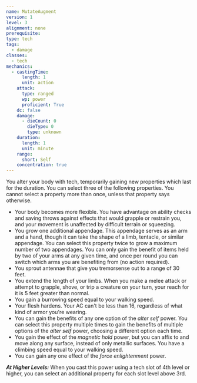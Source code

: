 ```yaml
---
name: MutateAugment
version: 1
level: 3
alignment: none
prerequisite: 
type: tech
tags:
  - damage
classes:
  - tech
mechanics:
  - castingTime:
      length: 1
      unit: action
    attack:
      type: ranged
      wp: power
      proficient: True
    dc: false
    damage:
      - dieCount: 0
        dieType: 0
        type: unknown
    duration:
      length: 1
      unit: minute
    range:
      short: Self
    concentration: true
---
```

You alter your body with tech, temporarily gaining new properties which last for the duration. You can select three of the following properties. You cannot select a property more than once, unless that property says otherwise.
- Your body becomes more flexible. You have advantage on ability checks and saving throws against effects that would grapple or restrain you, and your movement is unaffected by difficult terrain or squeezing.
- You grow one additional appendage. This appendage serves as an arm and a hand, though it can take the shape of a limb, tentacle, or similar appendage. You can select this property twice to grow a maximum number of two appendages. You can only gain the benefit of items held by two of your arms at any given time, and once per round you can switch which arms you are benefiting from (no action required).
- You sprout antennae that give you tremorsense out to a range of 30 feet.
- You extend the length of your limbs. When you make a melee attack or attempt to grapple, shove, or trip a creature on your turn, your reach for it is 5 feet greater than normal.
- You gain a burrowing speed equal to your walking speed.
- Your flesh hardens. Your AC can't be less than 16, regardless of what kind of armor you're wearing.
- You can gain the benefits of any one option of the _alter self_ power. You can select this property multiple times to gain the benefits of multiple options of the _alter self_ power, choosing a different option each time.
- You gain the effect of the _magnetic hold_ power, but you can affix to and move along any surface, instead of only metallic surfaces. You have a climbing speed equal to your walking speed.
- You can gain any one effect of the _force enlightenment_ power.

***__At Higher Levels__:*** When you cast this power using a tech slot of 4th level or higher, you can select an additional property for each slot level above 3rd.
    